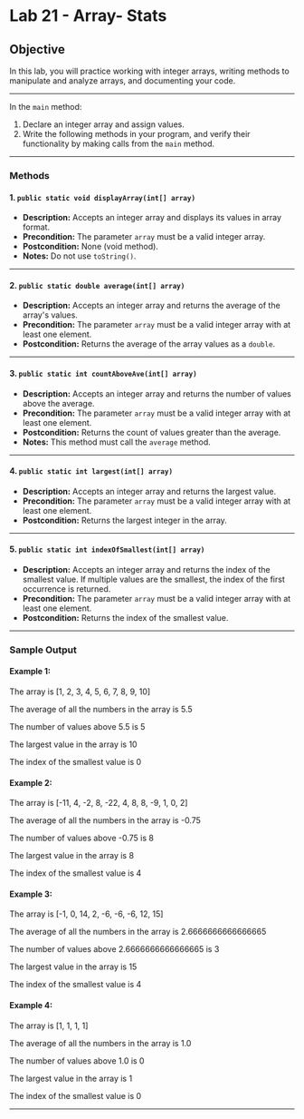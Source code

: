 # Lab 21 - Array- Stats

## Objective
In this lab, you will practice working with integer arrays, writing methods to manipulate and analyze arrays, and documenting your code.

---
In the `main` method:
1. Declare an integer array and assign values.
2. Write the following methods in your program, and verify their functionality by making calls from the `main` method.

---

### Methods

#### 1. `public static void displayArray(int[] array)`
- **Description:** Accepts an integer array and displays its values in array format.
- **Precondition:** The parameter `array` must be a valid integer array.
- **Postcondition:** None (void method).
- **Notes:** Do not use `toString()`.

---

#### 2. `public static double average(int[] array)`
- **Description:** Accepts an integer array and returns the average of the array's values.
- **Precondition:** The parameter `array` must be a valid integer array with at least one element.
- **Postcondition:** Returns the average of the array values as a `double`.

---

#### 3. `public static int countAboveAve(int[] array)`
- **Description:** Accepts an integer array and returns the number of values above the average.
- **Precondition:** The parameter `array` must be a valid integer array with at least one element.
- **Postcondition:** Returns the count of values greater than the average.
- **Notes:** This method must call the `average` method.

---

#### 4. `public static int largest(int[] array)`
- **Description:** Accepts an integer array and returns the largest value.
- **Precondition:** The parameter `array` must be a valid integer array with at least one element.
- **Postcondition:** Returns the largest integer in the array.

---

#### 5. `public static int indexOfSmallest(int[] array)`
- **Description:** Accepts an integer array and returns the index of the smallest value. If multiple values are the smallest, the index of the first occurrence is returned.
- **Precondition:** The parameter `array` must be a valid integer array with at least one element.
- **Postcondition:** Returns the index of the smallest value.

---

### Sample Output
#### Example 1:
The array is [1, 2, 3, 4, 5, 6, 7, 8, 9, 10] 

The average of all the numbers in the array is 5.5 

The number of values above 5.5 is 5 

The largest value in the array is 10 

The index of the smallest value is 0


#### Example 2:
The array is [-11, 4, -2, 8, -22, 4, 8, 8, -9, 1, 0, 2] 

The average of all the numbers in the array is -0.75 

The number of values above -0.75 is 8 

The largest value in the array is 8 

The index of the smallest value is 4


#### Example 3:
The array is [-1, 0, 14, 2, -6, -6, -6, 12, 15] 

The average of all the numbers in the array is 2.6666666666666665 

The number of values above 2.6666666666666665 is 3 

The largest value in the array is 15 

The index of the smallest value is 4


#### Example 4:
The array is [1, 1, 1, 1] 

The average of all the numbers in the array is 1.0 

The number of values above 1.0 is 0 

The largest value in the array is 1 

The index of the smallest value is 0


---

